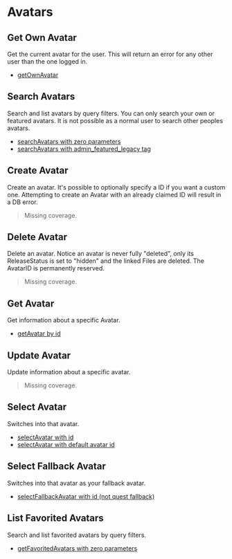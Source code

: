 # Avatars

## Get Own Avatar
Get the current avatar for the user. This will return an error for any other user than the one logged in.
* [getOwnAvatar](./getownavatar.md)

## Search Avatars
Search and list avatars by query filters. You can only search your own or featured avatars. It is not possible as a normal user to search other peoples avatars.
* [searchAvatars with zero parameters](./searchavatars-with-zero-parameters.md)
* [searchAvatars with admin_featured_legacy tag](./searchavatars-with-admin_featured_legacy-tag.md)

## Create Avatar
Create an avatar. It's possible to optionally specify a ID if you want a custom one. Attempting to create an Avatar with an already claimed ID will result in a DB error.
> Missing coverage.

## Delete Avatar
Delete an avatar. Notice an avatar is never fully "deleted", only its ReleaseStatus is set to "hidden" and the linked Files are deleted. The AvatarID is permanently reserved.
> Missing coverage.

## Get Avatar
Get information about a specific Avatar.
* [getAvatar by id](./getavatar-by-id.md)

## Update Avatar
Update information about a specific avatar.
> Missing coverage.

## Select Avatar
Switches into that avatar.
* [selectAvatar with id](./selectavatar-with-id.md)
* [selectAvatar with default avatar id](./selectavatar-with-default-avatar-id.md)

## Select Fallback Avatar
Switches into that avatar as your fallback avatar.
* [selectFallbackAvatar with id (not quest fallback)](./selectfallbackavatar-with-id-(not-quest-fallback).md)

## List Favorited Avatars
Search and list favorited avatars by query filters.
* [getFavoritedAvatars with zero parameters](./getfavoritedavatars-with-zero-parameters.md)

	